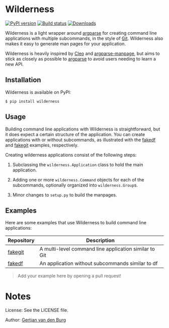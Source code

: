 # Wilderness

[![PyPI version](https://badge.fury.io/py/wilderness.svg)](https://pypi.org/project/wilderness)
[![Build status](https://github.com/GjjvdBurg/wilderness/workflows/build/badge.svg)](https://github.com/GjjvdBurg/wilderness/actions)
[![Downloads](https://pepy.tech/badge/wilderness)](https://pepy.tech/project/wilderness)

Wilderness is a light wrapper around [argparse][argparse] for creating command 
line applications with multiple subcommands, in the style of [Git][git]. 
Wilderness also makes it easy to generate man pages for your application.

Wilderness is heavily inspired by [Cleo][cleo] and 
[argparse-manpage][argparse-manpage], but aims to stick as closely as possible 
to [argparse][argparse] to avoid users needing to learn a new API.

## Installation

Wilderness is available on PyPI:

```
$ pip install wilderness
```

## Usage

Building command line applications with Wilderness is straightforward, but it 
does expect a certain structure of the application. You can create 
applications with or without subcommands, as illustrated with the 
[fakedf][fakedf] and [fakegit][fakegit] examples, respectively.

Creating wilderness applications consist of the following steps:

1. Subclassing the ``wilderness.Application`` class to hold the main 
   application.

2. Adding one or more ``wilderness.Command`` objects for each of the 
   subcommands, optionally organized into ``wilderness.Group``s.

3. Minor changes to ``setup.py`` to build the manpages.

## Examples

Here are some examples that use Wilderness to build command line applications:

| Repository | Description |
|------------|-------------|
| [fakegit][fakegit] | A multi-level command line application similar to Git |
| [fakedf][fakedf] | An application without subcommands similar to df |

> Add your example here by opening a pull request!

# Notes

License: See the LICENSE file.

Author: [Gertjan van den Burg][gertjan]

[argparse-manpage]: https://github.com/praiskup/argparse-manpage
[argparse]: https://docs.python.org/3/library/argparse.html
[cleo]: https://github.com/sdispater/cleo
[fakedf]: https://github.com/GjjvdBurg/wilderness/tree/master/examples/fakedf
[fakegit]: https://github.com/GjjvdBurg/wilderness/tree/master/examples/fakegit
[gertjan]: https://gertjanvandenburg.com
[git]: https://git-scm.com/
